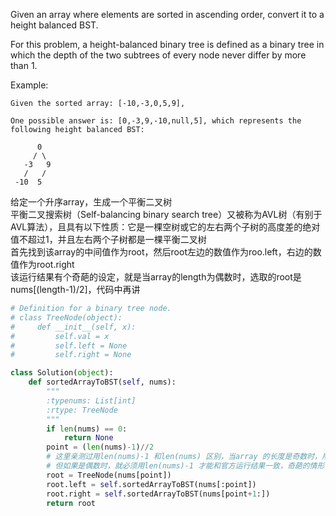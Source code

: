 Given an array where elements are sorted in ascending order, convert it to a height balanced BST.

For this problem, a height-balanced binary tree is defined as a binary tree in which the depth of the two subtrees of every node never differ by more than 1.

Example:
```
Given the sorted array: [-10,-3,0,5,9],

One possible answer is: [0,-3,9,-10,null,5], which represents the following height balanced BST:

      0
     / \
   -3   9
   /   /
 -10  5
 ```
给定一个升序array，生成一个平衡二叉树  
平衡二叉搜索树（Self-balancing binary search tree）又被称为AVL树（有别于AVL算法），且具有以下性质：它是一棵空树或它的左右两个子树的高度差的绝对值不超过1，并且左右两个子树都是一棵平衡二叉树  
首先找到该array的中间值作为root，然后root左边的数值作为roo.left，右边的数值作为root.right  
该运行结果有个奇葩的设定，就是当array的length为偶数时，选取的root是nums[(length-1)/2]，代码中再讲

```python
# Definition for a binary tree node.
# class TreeNode(object):
#     def __init__(self, x):
#         self.val = x
#         self.left = None
#         self.right = None

class Solution(object):
    def sortedArrayToBST(self, nums):
        """
        :typenums: List[int]
        :rtype: TreeNode
        """
        if len(nums) == 0:
            return None
        point = (len(nums)-1)//2 
        # 这里亲测过用len(nums)-1 和len(nums) 区别，当array 的长度是奇数时，用哪一个都没有问题，
        # 但如果是偶数时，就必须用len(nums)-1 才能和官方运行结果一致，奇葩的情形
        root = TreeNode(nums[point])
        root.left = self.sortedArrayToBST(nums[:point])
        root.right = self.sortedArrayToBST(nums[point+1:])
        return root
```
